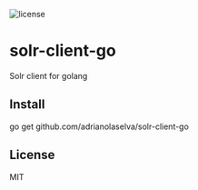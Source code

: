![license](http://img.shields.io/badge/license-Apache%20v2-blue.svg)

solr-client-go
=======

Solr client for golang

## Install

go get github.com/adrianolaselva/solr-client-go

## License
MIT